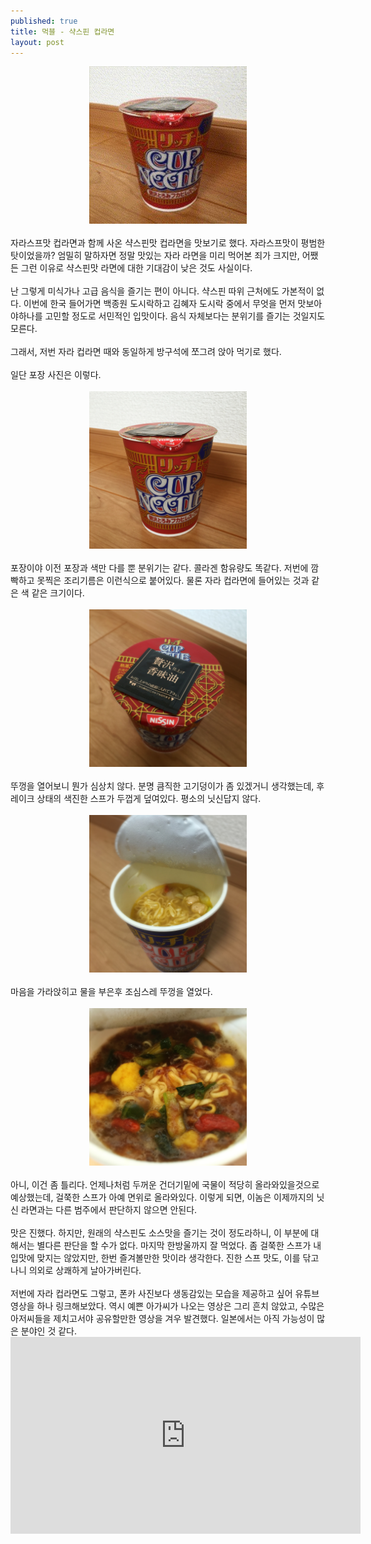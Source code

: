 ```yaml
---
published: true
title: 먹블 - 샥스핀 컵라면
layout: post
---
```

<div style="text-align:center;"><img src="/img/IMG_0320.jpg" width="50%"></div>
<br>
자라스프맛 컵라면과 함께 사온 샥스핀맛 컵라면을 맛보기로 했다. 자라스프맛이 평범한 탓이었을까? 엄밀히 말하자면 정말 맛있는 자라 라면을 미리 먹어본 죄가 크지만, 어쨌든 그런 이유로 샥스핀맛 라면에 대한 기대감이 낮은 것도 사실이다.<br>
<br>
난 그렇게 미식가나 고급 음식을 즐기는 편이 아니다. 샥스핀 따위 근처에도 가본적이 없다. 이번에 한국 들어가면 백종원 도시락하고 김혜자 도시락 중에서 무엇을 먼저 맛보아야하나를 고민할 정도로 서민적인 입맛이다. 음식 자체보다는 분위기를 즐기는 것일지도 모른다.<br>
<br>
그래서, 저번 자라 컵라면 때와 동일하게 방구석에 쪼그려 앉아 먹기로 했다.<br>
<br>
일단 포장 사진은 이렇다.<br>
<br>
<div style="text-align:center;"><img src="/img/IMG_0315.jpg" width="50%"></div>
<br>
포장이야 이전 포장과 색만 다를 뿐 분위기는 같다. 콜라겐 함유량도 똑같다. 저번에 깜빡하고 못찍은 조리기름은 이런식으로 붙어있다. 물론 자라 컵라면에 들어있는 것과 같은 색 같은 크기이다.<br>
<br>
<div style="text-align:center;"><img src="/img/IMG_0316.jpg" width="50%"></div>
<br>
뚜껑을 열어보니 뭔가 심상치 않다. 분명 큼직한 고기덩이가 좀 있겠거니 생각했는데, 후레이크 상태의 색진한 스프가 두껍게 덮여있다. 평소의 닛신답지 않다.<br>
<br>
<div style="text-align:center;"><img src="/img/IMG_0288.jpg" width="50%"></div>
<br>
마음을 가라앉히고 물을 부은후 조심스레 뚜껑을 열었다.<br>
<br>
<div style="text-align:center;"><img src="/img/IMG_0319.jpg" width="50%"></div>
<br>
아니, 이건 좀 틀리다. 언제나처럼 두꺼운 건더기밑에 국물이 적당히 올라와있을것으로 예상했는데, 걸쭉한 스프가 아예 면위로 올라와있다. 이렇게 되면, 이놈은 이제까지의 닛신 라면과는 다른 범주에서 판단하지 않으면 안된다.<br>
<br>
맛은 진했다. 하지만, 원래의 샥스핀도 소스맛을 즐기는 것이 정도라하니, 이 부분에 대해서는 별다른 판단을 할 수가 없다. 마지막 한방울까지 잘 먹었다. 좀 걸쭉한 스프가 내 입맛에 맞지는 않았지만, 한번 즐겨볼만한 맛이라 생각한다. 진한 스프 맛도, 이를 닦고 나니 의외로 상쾌하게 날아가버린다.<br>
<br>
저번에 자라 컵라면도 그렇고, 폰카 사진보다 생동감있는 모습을 제공하고 싶어 유튜브 영상을 하나 링크해보았다. 역시 예쁜 아가씨가 나오는 영상은 그리 흔치 않았고, 수많은 아저씨들을 제치고서야 공유할만한 영상을 겨우 발견했다. 일본에서는 아직 가능성이 많은 분야인 것 같다.<br>
<div style="text-align:center;">
<iframe width="560" height="315" src="https://www.youtube.com/embed/EGhzbvyxANg" frameborder="0" allowfullscreen></iframe>
</div>